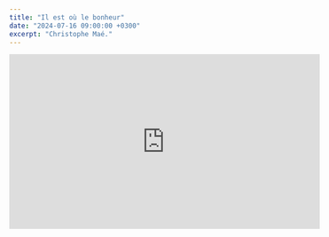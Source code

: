 ```yaml
---
title: "Il est où le bonheur"
date: "2024-07-16 09:00:00 +0300"
excerpt: "Christophe Maé."
---
```


<div class="video-wrapper">
  <iframe width="560" height="315" src="https://www.youtube.com/embed/m5qXr9lLdwA?si=R_vtH1Wkcdbf63nS" title="YouTube video player" frameborder="0" allow="accelerometer; autoplay; clipboard-write; encrypted-media; gyroscope; picture-in-picture; web-share" referrerpolicy="strict-origin-when-cross-origin" allowfullscreen></iframe>
</div>

